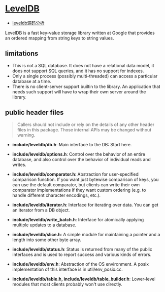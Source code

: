 # [LevelDB](https://github.com/google/leveldb.git)

- [leveldb源码分析](https://github.com/balloonwj/CppGuide/tree/master/articles/leveldb%E6%BA%90%E7%A0%81%E5%88%86%E6%9E%90)

LevelDB is a fast key-value storage library written at Google that provides an ordered mapping from string keys to string values.

## limitations

* This is not a SQL database. It does not have a relational data model, it does not support SQL queries, and it has no support for indexes.
* Only a single process (possibly multi-threaded) can access a particular database at a time.
* There is no client-server support builtin to the library. An application that needs such support will have to wrap their own server around the library.

## public header files

> Callers should not include or rely on the details of any other header files in this package. Those internal APIs may be changed without warning.

* **include/leveldb/db.h**: Main interface to the DB: Start here.

* **include/leveldb/options.h**: Control over the behavior of an entire database,
and also control over the behavior of individual reads and writes.

* **include/leveldb/comparator.h**: Abstraction for user-specified comparison function.
If you want just bytewise comparison of keys, you can use the default
comparator, but clients can write their own comparator implementations if they
want custom ordering (e.g. to handle different character encodings, etc.).

* **include/leveldb/iterator.h**: Interface for iterating over data. You can get
an iterator from a DB object.

* **include/leveldb/write_batch.h**: Interface for atomically applying multiple
updates to a database.

* **include/leveldb/slice.h**: A simple module for maintaining a pointer and a
length into some other byte array.

* **include/leveldb/status.h**: Status is returned from many of the public interfaces
and is used to report success and various kinds of errors.

* **include/leveldb/env.h**:
Abstraction of the OS environment.  A posix implementation of this interface is
in util/env_posix.cc.

* **include/leveldb/table.h, include/leveldb/table_builder.h**: Lower-level modules that most
clients probably won't use directly.
